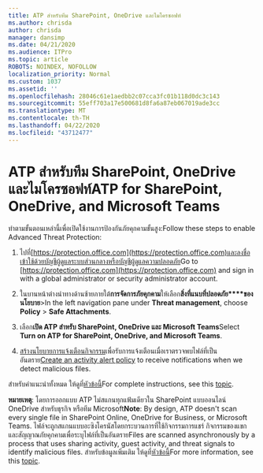 ```yaml
---
title: ATP สําหรับทีม SharePoint, OneDrive และไมโครซอฟท์
ms.author: chrisda
author: chrisda
manager: dansimp
ms.date: 04/21/2020
ms.audience: ITPro
ms.topic: article
ROBOTS: NOINDEX, NOFOLLOW
localization_priority: Normal
ms.custom: 1037
ms.assetid: ''
ms.openlocfilehash: 28046c61e1aedbb2c07cca3fc01b118d0dc3c143
ms.sourcegitcommit: 55eff703a17e500681d8fa6a87eb067019ade3cc
ms.translationtype: MT
ms.contentlocale: th-TH
ms.lasthandoff: 04/22/2020
ms.locfileid: "43712477"
---
```

# <a name="atp-for-sharepoint-onedrive-and-microsoft-teams"></a><span data-ttu-id="d5a7b-102">ATP สําหรับทีม SharePoint, OneDrive และไมโครซอฟท์</span><span class="sxs-lookup"><span data-stu-id="d5a7b-102">ATP for SharePoint, OneDrive, and Microsoft Teams</span></span>

<span data-ttu-id="d5a7b-103">ทําตามขั้นตอนเหล่านี้เพื่อเปิดใช้งานการป้องกันภัยคุกคามขั้นสูง:</span><span class="sxs-lookup"><span data-stu-id="d5a7b-103">Follow these steps to enable Advanced Threat Protection:</span></span>

1. <span data-ttu-id="d5a7b-104">ไปที่[https://protection.office.com](https://protection.office.com)และลงชื่อเข้าใช้ด้วยบัญชีผู้ดูแลระบบส่วนกลางหรือบัญชีผู้ดูแลความปลอดภัย</span><span class="sxs-lookup"><span data-stu-id="d5a7b-104">Go to [https://protection.office.com](https://protection.office.com) and sign in with a global administrator or security administrator account.</span></span>

2. <span data-ttu-id="d5a7b-105">ในบานหน้าต่างนําทางด้านซ้ายภายใต้**การจัดการภัยคุกคาม**ให้เลือก**สิ่งที่แนบที่ปลอดภัย\*\*\*\*ของนโยบาย**\></span><span class="sxs-lookup"><span data-stu-id="d5a7b-105">In the left navigation pane under **Threat management**, choose **Policy** \> **Safe Attachments**.</span></span>

3. <span data-ttu-id="d5a7b-106">เลือก**เปิด ATP สําหรับ SharePoint, OneDrive และ Microsoft Teams**</span><span class="sxs-lookup"><span data-stu-id="d5a7b-106">Select **Turn on ATP for SharePoint, OneDrive, and Microsoft Teams**.</span></span>

4. <span data-ttu-id="d5a7b-107">[สร้างนโยบายการแจ้งเตือนกิจกรรม](https://docs.microsoft.com/office365/securitycompliance/create-activity-alerts)เพื่อรับการแจ้งเตือนเมื่อเราตรวจพบไฟล์ที่เป็นอันตราย</span><span class="sxs-lookup"><span data-stu-id="d5a7b-107">[Create an activity alert policy](https://docs.microsoft.com/office365/securitycompliance/create-activity-alerts) to receive notifications when we detect malicious files.</span></span>

<span data-ttu-id="d5a7b-108">สําหรับคําแนะนําทั้งหมด ให้ดูที่[หัวข้อนี้](https://docs.microsoft.com/office365/securitycompliance/turn-on-atp-for-spo-odb-and-teams)</span><span class="sxs-lookup"><span data-stu-id="d5a7b-108">For complete instructions, see this [topic](https://docs.microsoft.com/office365/securitycompliance/turn-on-atp-for-spo-odb-and-teams).</span></span>

<span data-ttu-id="d5a7b-109">**หมายเหตุ**: โดยการออกแบบ ATP ไม่สแกนทุกแฟ้มเดียวใน SharePoint แบบออนไลน์ OneDrive สําหรับธุรกิจ หรือทีม Microsoft</span><span class="sxs-lookup"><span data-stu-id="d5a7b-109">**Note**: By design, ATP doesn't scan every single file in SharePoint Online, OneDrive for Business, or Microsoft Teams.</span></span> <span data-ttu-id="d5a7b-110">ไฟล์จะถูกสแกนแบบอะซิงโครนัสโดยกระบวนการที่ใช้กิจกรรมการแชร์ กิจกรรมของแขก และสัญญาณภัยคุกคามเพื่อระบุไฟล์ที่เป็นอันตราย</span><span class="sxs-lookup"><span data-stu-id="d5a7b-110">Files are scanned asynchronously by a process that uses sharing activity, guest activity, and threat signals to identify malicious files.</span></span> <span data-ttu-id="d5a7b-111">สําหรับข้อมูลเพิ่มเติม ให้ดูที่[หัวข้อนี้](https://docs.microsoft.com/office365/securitycompliance/atp-for-spo-odb-and-teams)</span><span class="sxs-lookup"><span data-stu-id="d5a7b-111">For more information, see this [topic](https://docs.microsoft.com/office365/securitycompliance/atp-for-spo-odb-and-teams).</span></span>
